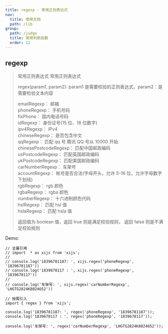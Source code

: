 ```yaml
---
title: regexp - 常用正则表达式
nav:
  title: 使用文档
  path: /lib
group:
  path: /judge
  title: 常用判断函数
  order: 12
---
```


## regexp

> 常用正则表达式 常用正则表达式
>
> regex(param1, param2): param1 是需要校验的正则表达式，param2：是需要检验文本内容
>
> emailRegexp： 邮箱<br>
> phoneRegexp： 手机号码 <br>
> fixPhone： 国内电话号码 <br>
> idRegexp： 身份证号(15 位、18 位数字)<br>
> ipv4Regexp： IPv4<br>
> chineseRegexp： 是否包含中文<br>
> qqRegexp： 匹配 qq 号 腾讯 QQ 号从 10000 开始<br>
> chinesePostcodeRegexp： 匹配中国邮政编码<br>
> usPostcodeRegexp： 匹配英国邮政编码<br>
> ukPostcodeRegexp： 匹配美国邮政编码<br>
> carNumberRegexp： 车架号<br>
> accountRegexp： 帐号是否合法(字母开头，允许 5-16 位，允许字母数字下划线)<br>
> rgbRegexp： rgb 颜色<br>
> rgbaRegexp： rgba 颜色<br>
> numberRegexp： 十六进制颜色代码<br>
> hslRegexp： 匹配 hsl 值 <br>
> hslaRegexp： 匹配 hsla 值
>
> 返回值为 boolean 值，返回 true 则是满足校验规则， 返回 false 则是不满足校验规则

Demo:

```tsx | pure
// 全量引用
// import  * as xijs from 'xijs';
//
// console.log('18396781187: ', xijs.regex('phoneRegexp', '18396781187'))
// console.log('1839678117 : ', xijs.regex('phoneRegexp', '1839678117'))
//
// console.log('车架号: ', xijs.regex('carNumberRegexp', 'LHGTG2824K8024652'))

// 按需引入
import { regex } from 'xijs';

console.log('18396781187: ', regex('phoneRegexp', '18396781187'));
console.log('1839678117 : ', regex('phoneRegexp', '1839678117'));

console.log('车架号: ', regex('carNumberRegexp', 'LHGTG2824K8024652'));
```
